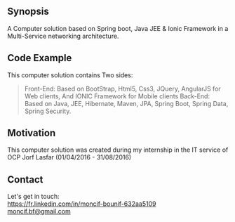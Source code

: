## Synopsis

A Computer solution based on Spring boot, Java JEE & Ionic Framework in a Multi-Service networking architecture.

## Code Example

This computer solution contains Two sides:
> Front-End: Based on BootStrap, Html5, Css3, JQuery, AngularJS for Web clients, And IONIC Framework for Mobile clients
> Back-End: Based on Java, JEE, Hibernate, Maven, JPA, Spring Boot, Spring Data, Spring Security.

## Motivation

This computer solution was created during my internship in the IT service of OCP Jorf Lasfar (01/04/2016 - 31/08/2016) 

## Contact

Let's get in touch: <br/>
	https://fr.linkedin.com/in/moncif-bounif-632aa5109<br/>
	moncif.bf@gmail.com


